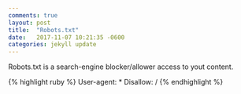 ```yaml
---
comments: true
layout: post
title:  "Robots.txt"
date:   2017-11-07 10:21:35 -0600
categories: jekyll update
--- 
```


Robots.txt is a search-engine blocker/allower access to yout content.




{% highlight ruby %}
User-agent: *
Disallow: /
{% endhighlight %}


[jekyll-docs]: https://jekyllrb.com/docs/home
[jekyll-gh]:   https://github.com/jekyll/jekyll
[jekyll-talk]: https://talk.jekyllrb.com/
